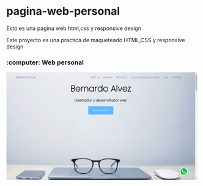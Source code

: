 # pagina-web-personal
Esto es una pagina web html,css y responsive design

Este proyecto es una practica de maqueteado HTML,CSS y responsive design

<h3>:computer: Web personal</h3>
<img src="screenshot.png" width="500px" />
